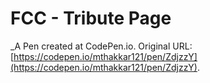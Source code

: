 # FCC - Tribute Page
 _A Pen created at CodePen.io. Original URL: [https://codepen.io/mthakkar121/pen/ZdjzzY](https://codepen.io/mthakkar121/pen/ZdjzzY).

 